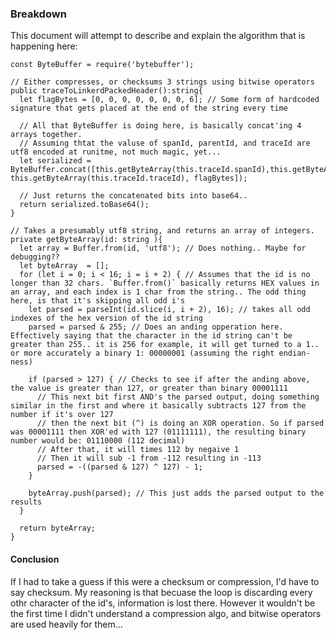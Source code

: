 ### Breakdown

This document will attempt to describe and explain the algorithm that is happening here:


```
const ByteBuffer = require('bytebuffer');

// Either compresses, or checksums 3 strings using bitwise operators
public traceToLinkerdPackedHeader():string{
  let flagBytes = [0, 0, 0, 0, 0, 0, 0, 6]; // Some form of hardcoded signature that gets placed at the end of the string every time

  // All that ByteBuffer is doing here, is basically concat'ing 4 arrays together.
  // Assuming thtat the valuse of spanId, parentId, and traceId are utf8 encoded at runitme, not much magic, yet...
  let serialized = ByteBuffer.concat([this.getByteArray(this.traceId.spanId),this.getByteArray(this.traceId.parentId), this.getByteArray(this.traceId.traceId), flagBytes]);

  // Just returns the concatenated bits into base64..
  return serialized.toBase64();
}

// Takes a presumably utf8 string, and returns an array of integers.
private getByteArray(id: string ){
  let array = Buffer.from(id, 'utf8'); // Does nothing.. Maybe for debugging??
  let byteArray  = [];
  for (let i = 0; i < 16; i = i + 2) { // Assumes that the id is no longer than 32 chars. `Buffer.from()` basically returns HEX values in an array, and each index is 1 char from the string.. The odd thing here, is that it's skipping all odd i's
    let parsed = parseInt(id.slice(i, i + 2), 16); // takes all odd indexes of the hex version of the id string
    parsed = parsed & 255; // Does an anding opperation here. Effectively saying that the character in the id string can't be greater than 255.. it is 256 for example, it will get turned to a 1.. or more accurately a binary 1: 00000001 (assuming the right endian-ness)
            
    if (parsed > 127) { // Checks to see if after the anding above, the value is greater than 127, or greater than binary 00001111
      // This next bit first AND's the parsed output, doing something similar in the first and where it basically subtracts 127 from the number if it's over 127
      // then the next bit (^) is doing an XOR operation. So if parsed was 00001111 then XOR'ed with 127 (01111111), the resulting binary number would be: 01110000 (112 decimal)
      // After that, it will times 112 by negaive 1
      // Then it will sub -1 from -112 resulting in -113
      parsed = -((parsed & 127) ^ 127) - 1;
    }
            
    byteArray.push(parsed); // This just adds the parsed output to the results
  }

  return byteArray;
}
```

#### Conclusion

If I had to take a guess if this were a checksum or compression, I'd have to say checksum. My reasoning is that becuase the loop is discarding every othr character of the id's, information is lost there. However it wouldn't be the first time I didn't understand a compression algo, and bitwise operators are used heavily for them...